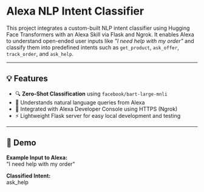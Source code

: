 # Alexa NLP Intent Classifier

This project integrates a custom-built NLP intent classifier using Hugging Face Transformers with an Alexa Skill via Flask and Ngrok. It enables Alexa to understand open-ended user inputs like _"I need help with my order"_ and classify them into predefined intents such as `get_product`, `ask_offer`, `track_order`, and `ask_help`.

---

## 💡 Features

- 🔍 **Zero-Shot Classification** using `facebook/bart-large-mnli`
- 🧠 Understands natural language queries from Alexa
- 🔗 Integrated with Alexa Developer Console using HTTPS (Ngrok)
- ⚡ Lightweight Flask server for easy local development and testing

---

## 🧪 Demo

**Example Input to Alexa:**  
"I need help with my order"

**Classified Intent:**  
ask_help
